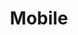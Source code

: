 ---
layout: redirect.njk
hideInSitemap: true
tags: level2
key: mobile_de
title: Mobile
alternativetitle: Design System Mobile
redirect: /de/design-system/mobile/overview/
parent: designsystem_de
order: 3
---